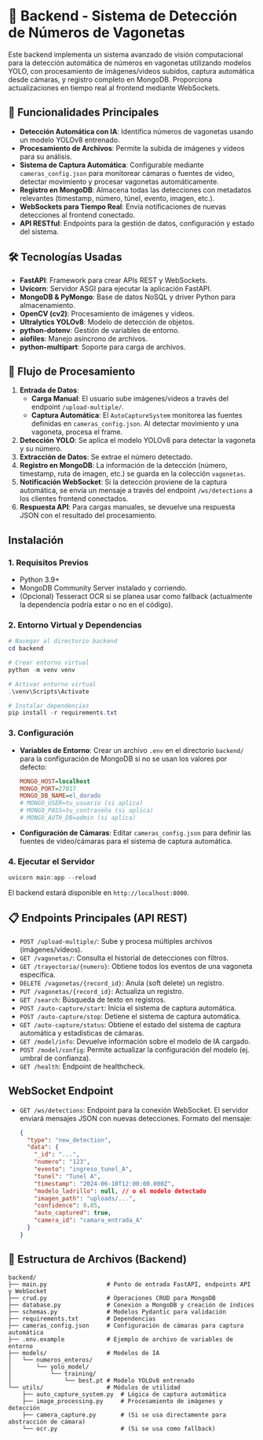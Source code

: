 # 🔧 Backend - Sistema de Detección de Números de Vagonetas

Este backend implementa un sistema avanzado de visión computacional para la detección automática de números en vagonetas utilizando modelos YOLO, con procesamiento de imágenes/videos subidos, captura automática desde cámaras, y registro completo en MongoDB. Proporciona actualizaciones en tiempo real al frontend mediante WebSockets.

## 🎯 Funcionalidades Principales
- **Detección Automática con IA**: Identifica números de vagonetas usando un modelo YOLOv8 entrenado.
- **Procesamiento de Archivos**: Permite la subida de imágenes y videos para su análisis.
- **Sistema de Captura Automática**: Configurable mediante `cameras_config.json` para monitorear cámaras o fuentes de video, detectar movimiento y procesar vagonetas automáticamente.
- **Registro en MongoDB**: Almacena todas las detecciones con metadatos relevantes (timestamp, número, túnel, evento, imagen, etc.).
- **WebSockets para Tiempo Real**: Envía notificaciones de nuevas detecciones al frontend conectado.
- **API RESTful**: Endpoints para la gestión de datos, configuración y estado del sistema.

## 🛠️ Tecnologías Usadas
- **FastAPI**: Framework para crear APIs REST y WebSockets.
- **Uvicorn**: Servidor ASGI para ejecutar la aplicación FastAPI.
- **MongoDB & PyMongo**: Base de datos NoSQL y driver Python para almacenamiento.
- **OpenCV (cv2)**: Procesamiento de imágenes y videos.
- **Ultralytics YOLOv8**: Modelo de detección de objetos.
- **python-dotenv**: Gestión de variables de entorno.
- **aiofiles**: Manejo asíncrono de archivos.
- **python-multipart**: Soporte para carga de archivos.

## 🔄 Flujo de Procesamiento
1.  **Entrada de Datos**:
    *   **Carga Manual**: El usuario sube imágenes/videos a través del endpoint `/upload-multiple/`.
    *   **Captura Automática**: El `AutoCaptureSystem` monitorea las fuentes definidas en `cameras_config.json`. Al detectar movimiento y una vagoneta, procesa el frame.
2.  **Detección YOLO**: Se aplica el modelo YOLOv8 para detectar la vagoneta y su número.
3.  **Extracción de Datos**: Se extrae el número detectado.
4.  **Registro en MongoDB**: La información de la detección (número, timestamp, ruta de imagen, etc.) se guarda en la colección `vagonetas`.
5.  **Notificación WebSocket**: Si la detección proviene de la captura automática, se envía un mensaje a través del endpoint `/ws/detections` a los clientes frontend conectados.
6.  **Respuesta API**: Para cargas manuales, se devuelve una respuesta JSON con el resultado del procesamiento.

## Instalación

### 1. Requisitos Previos
- Python 3.9+
- MongoDB Community Server instalado y corriendo.
- (Opcional) Tesseract OCR si se planea usar como fallback (actualmente la dependencia podría estar o no en el código).

### 2. Entorno Virtual y Dependencias
```powershell
# Navegar al directorio backend
cd backend

# Crear entorno virtual
python -m venv venv

# Activar entorno virtual
.\venv\Scripts\Activate

# Instalar dependencias
pip install -r requirements.txt
```

### 3. Configuración
- **Variables de Entorno**: Crear un archivo `.env` en el directorio `backend/` para la configuración de MongoDB si no se usan los valores por defecto:
  ```ini
  MONGO_HOST=localhost
  MONGO_PORT=27017
  MONGO_DB_NAME=el_dorado
  # MONGO_USER=tu_usuario (si aplica)
  # MONGO_PASS=tu_contraseña (si aplica)
  # MONGO_AUTH_DB=admin (si aplica)
  ```
- **Configuración de Cámaras**: Editar `cameras_config.json` para definir las fuentes de video/cámaras para el sistema de captura automática.

### 4. Ejecutar el Servidor
```powershell
uvicorn main:app --reload
```
El backend estará disponible en `http://localhost:8000`.

## 📋 Endpoints Principales (API REST)
- `POST /upload-multiple/`: Sube y procesa múltiples archivos (imágenes/videos).
- `GET /vagonetas/`: Consulta el historial de detecciones con filtros.
- `GET /trayectoria/{numero}`: Obtiene todos los eventos de una vagoneta específica.
- `DELETE /vagonetas/{record_id}`: Anula (soft delete) un registro.
- `PUT /vagonetas/{record_id}`: Actualiza un registro.
- `GET /search`: Búsqueda de texto en registros.
- `POST /auto-capture/start`: Inicia el sistema de captura automática.
- `POST /auto-capture/stop`: Detiene el sistema de captura automática.
- `GET /auto-capture/status`: Obtiene el estado del sistema de captura automática y estadísticas de cámaras.
- `GET /model/info`: Devuelve información sobre el modelo de IA cargado.
- `POST /model/config`: Permite actualizar la configuración del modelo (ej. umbral de confianza).
- `GET /health`: Endpoint de healthcheck.

##  WebSocket Endpoint
- `GET /ws/detections`: Endpoint para la conexión WebSocket. El servidor enviará mensajes JSON con nuevas detecciones. Formato del mensaje:
  ```json
  {
    "type": "new_detection",
    "data": {
      "_id": "...",
      "numero": "123",
      "evento": "ingreso_tunel_A",
      "tunel": "Tunel A",
      "timestamp": "2024-06-10T12:00:00.000Z",
      "modelo_ladrillo": null, // o el modelo detectado
      "imagen_path": "uploads/...",
      "confidence": 0.85,
      "auto_captured": true,
      "camera_id": "camara_entrada_A"
    }
  }
  ```

## 📁 Estructura de Archivos (Backend)
```
backend/
├── main.py                 # Punto de entrada FastAPI, endpoints API y WebSocket
├── crud.py                 # Operaciones CRUD para MongoDB
├── database.py             # Conexión a MongoDB y creación de índices
├── schemas.py              # Modelos Pydantic para validación
├── requirements.txt        # Dependencias
├── cameras_config.json     # Configuración de cámaras para captura automática
├── .env.example            # Ejemplo de archivo de variables de entorno
├── models/                 # Modelos de IA
│   └── numeros_enteros/
│       └── yolo_model/
│           └── training/
│               └── best.pt # Modelo YOLOv8 entrenado
└── utils/                  # Módulos de utilidad
    ├── auto_capture_system.py  # Lógica de captura automática
    ├── image_processing.py     # Procesamiento de imágenes y detección
    ├── camera_capture.py       # (Si se usa directamente para abstracción de cámara)
    └── ocr.py                  # (Si se usa como fallback)
```
